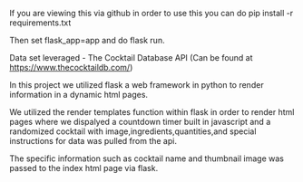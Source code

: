 If you are viewing this via github in order to use this you can do pip install -r requirements.txt 

Then set flask_app=app and do flask run. 

Data set leveraged - The Cocktail Database API (Can be found at https://www.thecocktaildb.com/)

In this project we utilized flask a web framework in python to render information in a dynamic html pages. 

We utilized the render templates function within flask in order to render html pages where we dispalyed a countdown timer built in javascript and a randomized cocktail with image,ingredients,quantities,and special instructions for data was pulled from the api. 

The specific information such as cocktail name and thumbnail image was passed to the index html page via flask. 